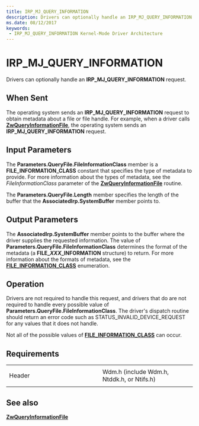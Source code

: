 ```yaml
---
title: IRP_MJ_QUERY_INFORMATION
description: Drivers can optionally handle an IRP_MJ_QUERY_INFORMATION request.
ms.date: 08/12/2017
keywords:
 - IRP_MJ_QUERY_INFORMATION Kernel-Mode Driver Architecture
---
```


# IRP\_MJ\_QUERY\_INFORMATION


Drivers can optionally handle an **IRP\_MJ\_QUERY\_INFORMATION** request.

## When Sent

The operating system sends an **IRP\_MJ\_QUERY\_INFORMATION** request to obtain metadata about a file or file handle. For example, when a driver calls [**ZwQueryInformationFile**](/windows-hardware/drivers/ddi/ntifs/nf-ntifs-ntqueryinformationfile), the operating system sends an **IRP\_MJ\_QUERY\_INFORMATION** request.

## Input Parameters


The **Parameters.QueryFile.FileInformationClass** member is a **FILE\_INFORMATION\_CLASS** constant that specifies the type of metadata to provide. For more information about the types of metadata, see the *FileInformationClass* parameter of the [**ZwQueryInformationFile**](/windows-hardware/drivers/ddi/ntifs/nf-ntifs-ntqueryinformationfile) routine.

The **Parameters.QueryFile.Length** member specifies the length of the buffer that the **AssociatedIrp.SystemBuffer** member points to.

## Output Parameters


The **AssociatedIrp.SystemBuffer** member points to the buffer where the driver supplies the requested information. The value of **Parameters.QueryFile.FileInformationClass** determines the format of the metadata (a **FILE\_*XXX*\_INFORMATION** structure) to return. For more information about the formats of metadata, see the [**FILE\_INFORMATION\_CLASS**](/windows-hardware/drivers/ddi/wdm/ne-wdm-_file_information_class) enumeration.

## Operation

Drivers are not required to handle this request, and drivers that do are not required to handle every possible value of **Parameters.QueryFile.FileInformationClass**. The driver's dispatch routine should return an error code such as STATUS\_INVALID\_DEVICE\_REQUEST for any values that it does not handle.

Not all of the possible values of [**FILE\_INFORMATION\_CLASS**](/windows-hardware/drivers/ddi/wdm/ne-wdm-_file_information_class) can occur.

## Requirements

<table>
<colgroup>
<col width="50%" />
<col width="50%" />
</colgroup>
<tbody>
<tr class="odd">
<td><p>Header</p></td>
<td>Wdm.h (include Wdm.h, Ntddk.h, or Ntifs.h)</td>
</tr>
</tbody>
</table>

## See also


[**ZwQueryInformationFile**](/windows-hardware/drivers/ddi/ntifs/nf-ntifs-ntqueryinformationfile)

 

